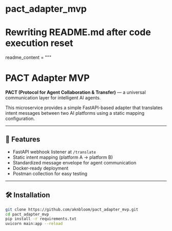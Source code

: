 # pact_adapter_mvp

# Rewriting README.md after code execution reset
readme_content = """
# PACT Adapter MVP

**PACT (Protocol for Agent Collaboration & Transfer)** — a universal communication layer for intelligent AI agents.

This microservice provides a simple FastAPI-based adapter that translates intent messages between two AI platforms using a static mapping configuration.

---

## 🚀 Features

- FastAPI webhook listener at `/translate`
- Static intent mapping (platform A -> platform B)
- Standardized message envelope for agent communication
- Docker-ready deployment
- Postman collection for easy testing

---

## 🛠 Installation

```bash
git clone https://github.com/aknbloom/pact_adapter_mvp.git
cd pact_adapter_mvp
pip install -r requirements.txt
uvicorn main:app --reload
